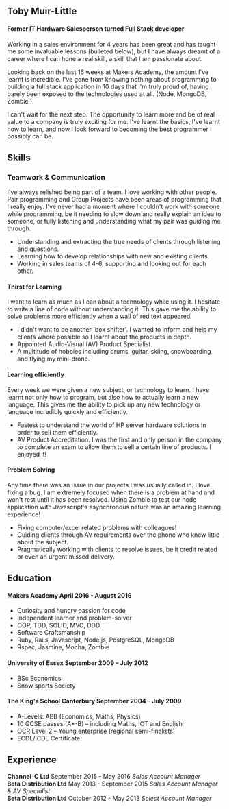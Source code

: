 ## Toby Muir-Little

#### Former IT Hardware Salesperson turned Full Stack developer

Working in a sales environment for 4 years has been great and has taught me some invaluable lessons (bulleted below), but I have always dreamt of a career where I can hone a real skill, a skill that I am passionate about.

Looking back on the last 16 weeks at Makers Academy, the amount I've learnt is incredible. I've gone from knowing nothing about programming to building a full stack application in 10 days that I'm truly proud of, having barely been exposed to the technologies used at all. (Node, MongoDB, Zombie.)

I can't wait for the next step. The opportunity to learn more and be of real value to a company is truly exciting for me. I've learnt the basics, I've learnt how to learn, and now I look forward to becoming the best programmer I possibly can be.

## Skills

### Teamwork & Communication

I've always relished being part of a team. I love working with other people. Pair programming and Group Projects have been areas of programming that I really enjoy. I've never had a moment where I couldn't work with someone while programming, be it needing to slow down and really explain an idea to someone, or fully listening and understanding what my pair was guiding me through.
- Understanding and extracting the true needs of clients through listening and questions.
- Learning how to develop relationships with new and existing clients.
- Working in sales teams of 4-6, supporting and looking out for each other.

#### Thirst for Learning

I want to learn as much as I can about a technology while using it. I hesitate to write a line of code without understanding it. This gave me the ability to solve problems more efficiently when a wall of red text appeared.
- I didn't want to be another 'box shifter'. I wanted to inform and help my clients where possible so I learnt about the products in depth.
- Appointed Audio-Visual (AV) Product Specialist.
- A multitude of hobbies including drums, guitar, skiing, snowboarding and flying my mini-drone.

#### Learning efficiently

Every week we were given a new subject, or technology to learn. I have learnt not only how to program, but also how to actually learn a new language. This gives me the ability to pick up any new technology or language incredibly quickly and efficiently.
- Fastest to understand the world of HP server hardware solutions in order to sell them efficiently.
- AV Product Accreditation. I was the first and only person in the company to complete an exam to allow them to sell a certain line of products. I enjoyed it!

#### Problem Solving

Any time there was an issue in our projects I was usually called in. I love fixing a bug. I am extremely focused when there is a problem at hand and won't rest until it has been resolved. Using Zombie to test our node application with Javascript's asynchronous nature was an amazing learning experience!
- Fixing computer/excel related problems with colleagues!
- Guiding clients through AV requirements over the phone who knew little about the subject.
- Pragmatically working with clients to resolve issues, be it credit related or even an urgent missed delivery.

## Education

#### Makers Academy April 2016 - August 2016

- Curiosity and hungry passion for code
- Independent learner and problem-solver
- OOP, TDD, SOLID, MVC, DDD
- Software Craftsmanship
- Ruby, Rails, Javascript, Node.js, PostgreSQL, MongoDB
- Rspec, Jasmine, Mocha, Zombie

#### University of Essex September 2009 – July 2012

- BSc Economics
- Snow sports Society

#### The King's School Canterbury September 2004 – July 2009

- A-Levels: ABB (Economics, Maths, Physics)
- 10 GCSE passes (A*-B) – including Maths, ICT and English
- OCR Level 2 – Young enterprise (regional semi-finalists)
- ECDL/ICDL Certificate.

## Experience

**Channel-C Ltd** September 2015 - May 2016
*Sales Account Manager*  
**Beta Distribution Ltd** May 2013 - September 2015
*Sales Account Manager & AV Specialist*  
**Beta Distribution Ltd** October 2012 - May 2013
*Select Account Manager*  
